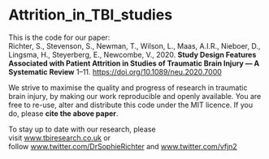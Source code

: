 # Attrition_in_TBI_studies  

This is the code for our paper:   
Richter, S., Stevenson, S., Newman, T., Wilson, L., Maas, A.I.R., Nieboer, D., Lingsma, H., Steyerberg, E., Newcombe, V., 2020. **Study Design Features Associated with Patient Attrition in Studies of Traumatic Brain Injury — A Systematic Review** 1–11. https://doi.org/10.1089/neu.2020.7000

We strive to maximise the quality and progress of research in traumatic brain injury, by making our work reproducible and openly available. You are free to re-use, alter and distribute this code under the MIT licence. If you do, please **cite the above paper**.

To stay up to date with our research, please  
visit www.tbiresearch.co.uk or   
follow www.twitter.com/DrSophieRichter and www.twitter.com/vfjn2
